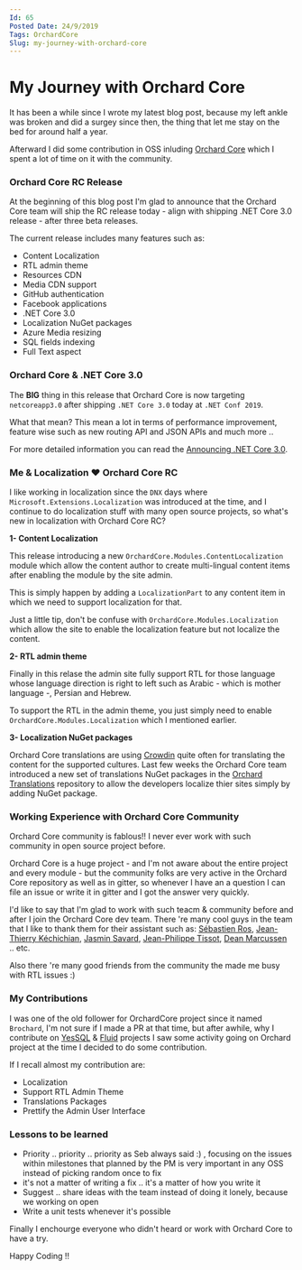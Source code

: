 ```yaml
---
Id: 65
Posted Date: 24/9/2019
Tags: OrchardCore
Slug: my-journey-with-orchard-core
---
```

# My Journey with Orchard Core

It has been a while since I wrote my latest blog post, because my left ankle was broken and did a surgey since then, the thing that let me stay on the bed for around half a year.

Afterward I did some contribution in OSS inluding [Orchard Core](https://github.com/OrchardCMS/OrchardCore) which I spent a lot of time on it with the community.

### Orchard Core RC Release

At the beginning of this blog post I'm glad to announce that the Orchard Core team will ship the RC release today - align with shipping .NET Core 3.0 release - after three beta releases.

The current release includes many features such as:

- Content Localization
- RTL admin theme
- Resources CDN
- Media CDN support
- GitHub authentication
- Facebook applications
- .NET Core 3.0
- Localization NuGet packages
- Azure Media resizing
- SQL fields indexing
- Full Text aspect

### Orchard Core & .NET Core 3.0

The **BIG** thing in this release that Orchard Core is now targeting `netcoreapp3.0` after shipping `.NET Core 3.0` today at `.NET Conf 2019`.

What that mean? This mean a lot in terms of performance improvement, feature wise such as new routing API and JSON APIs and much more ..

For more detailed information you can read the [Announcing .NET Core 3.0](https://devblogs.microsoft.com/dotnet/announcing-net-core-3-0/).

### Me & Localization ❤️ Orchard Core RC

I like working in localization since the `DNX` days where `Microsoft.Extensions.Localization` was introduced at the time, and I continue to do localization stuff with many open source projects, so what's new in localization with Orchard Core RC?

**1- Content Localization**

This release introducing a new `OrchardCore.Modules.ContentLocalization` module which allow the content author to create multi-lingual content items after enabling the module by the site admin.

This is simply happen by adding a `LocalizationPart` to any content item in which we need to support localization for that.

Just a little tip, don't be confuse with `OrchardCore.Modules.Localization` which allow the site to enable the localization feature but not localize the content.

**2- RTL admin theme**

Finally in this relase the admin site fully support RTL for those language whose language direction is right to left such as Arabic - which is mother language -, Persian and Hebrew.

To support the RTL in the admin theme, you just simply need to enable `OrchardCore.Modules.Localization` which I mentioned earlier.

**3- Localization NuGet packages**

Orchard Core translations are using [Crowdin](https://crowdin.com/project/orchard-core)  quite often for translating the content for the supported cultures. Last few weeks the Orchard Core team introduced a new set of translations NuGet packages in the [Orchard Translations](https://github.com/OrchardCMS/OrchardCore.Translations) repository to allow the developers localize thier sites simply by adding NuGet package.

### Working Experience with Orchard Core Community

Orchard Core community is fablous!! I never ever work with such community in open source project before.

Orchard Core is a huge project - and I'm not aware about the entire project and every module - but the community folks are very active in the Orchard Core repository as well as in gitter, so whenever I have an a question I can file an issue or write it in gitter and I got the answer very quickly.

I'd like to say that I'm glad to work with such teacm & community before and after I join the Orchard Core dev team. There 're many cool guys in the team that I like to thank them for their assistant such as: [Sébastien Ros](https://github.com/sebastienros), [Jean-Thierry Kéchichian](https://github.com/jtkech), [Jasmin Savard](https://github.com/Skrypt), [Jean-Philippe Tissot](https://github.com/jptissot), [Dean Marcussen](https://github.com/deanmarcussen) .. etc.

Also there 're many good friends from the community the made me busy with RTL issues :)


### My Contributions

I was one of the old follower for OrchardCore project since it named `Brochard`, I'm not sure if I made a PR at that time, but after awhile, why I contribute on [YesSQL](https://github.com/sebastienros/yessql) & [Fluid](https://github.com/sebastienros/fluid) projects I saw some activity going on Orchard project at the time I decided to do some contribution.

If I recall almost my contribution are:

- Localization
- Support RTL Admin Theme
- Translations Packages
- Prettify the Admin User Interface

### Lessons to be learned

- Priority .. priority .. priority as Seb always said :) , focusing on the issues within milestones that planned by the PM is very important in any OSS instead of picking random once to fix
- it's not a matter of writing a fix .. it's a matter of how you write it
- Suggest .. share ideas with the team instead of doing it lonely, because we working on open
- Write a unit tests whenever it's possible

Finally I enchourge everyone who didn't heard or work with Orchard Core to have a try.

Happy Coding !!

